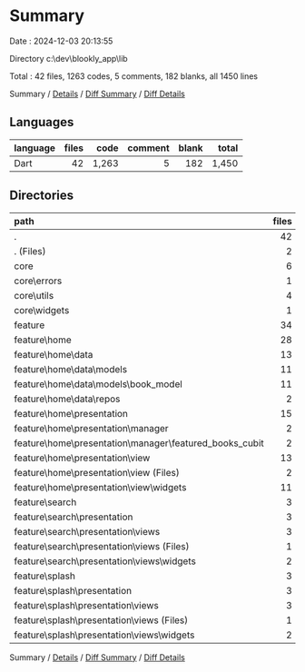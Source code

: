 # Summary

Date : 2024-12-03 20:13:55

Directory c:\\dev\\blookly_app\\lib

Total : 42 files,  1263 codes, 5 comments, 182 blanks, all 1450 lines

Summary / [Details](details.md) / [Diff Summary](diff.md) / [Diff Details](diff-details.md)

## Languages
| language | files | code | comment | blank | total |
| :--- | ---: | ---: | ---: | ---: | ---: |
| Dart | 42 | 1,263 | 5 | 182 | 1,450 |

## Directories
| path | files | code | comment | blank | total |
| :--- | ---: | ---: | ---: | ---: | ---: |
| . | 42 | 1,263 | 5 | 182 | 1,450 |
| . (Files) | 2 | 25 | 0 | 6 | 31 |
| core | 6 | 154 | 0 | 17 | 171 |
| core\\errors | 1 | 47 | 0 | 7 | 54 |
| core\\utils | 4 | 69 | 0 | 8 | 77 |
| core\\widgets | 1 | 38 | 0 | 2 | 40 |
| feature | 34 | 1,084 | 5 | 159 | 1,248 |
| feature\\home | 28 | 901 | 0 | 130 | 1,031 |
| feature\\home\\data | 13 | 449 | 0 | 77 | 526 |
| feature\\home\\data\\models | 11 | 397 | 0 | 69 | 466 |
| feature\\home\\data\\models\\book_model | 11 | 397 | 0 | 69 | 466 |
| feature\\home\\data\\repos | 2 | 52 | 0 | 8 | 60 |
| feature\\home\\presentation | 15 | 452 | 0 | 53 | 505 |
| feature\\home\\presentation\\manager | 2 | 34 | 0 | 15 | 49 |
| feature\\home\\presentation\\manager\\featured_books_cubit | 2 | 34 | 0 | 15 | 49 |
| feature\\home\\presentation\\view | 13 | 418 | 0 | 38 | 456 |
| feature\\home\\presentation\\view (Files) | 2 | 22 | 0 | 6 | 28 |
| feature\\home\\presentation\\view\\widgets | 11 | 396 | 0 | 32 | 428 |
| feature\\search | 3 | 96 | 0 | 12 | 108 |
| feature\\search\\presentation | 3 | 96 | 0 | 12 | 108 |
| feature\\search\\presentation\\views | 3 | 96 | 0 | 12 | 108 |
| feature\\search\\presentation\\views (Files) | 1 | 11 | 0 | 3 | 14 |
| feature\\search\\presentation\\views\\widgets | 2 | 85 | 0 | 9 | 94 |
| feature\\splash | 3 | 87 | 5 | 17 | 109 |
| feature\\splash\\presentation | 3 | 87 | 5 | 17 | 109 |
| feature\\splash\\presentation\\views | 3 | 87 | 5 | 17 | 109 |
| feature\\splash\\presentation\\views (Files) | 1 | 11 | 0 | 3 | 14 |
| feature\\splash\\presentation\\views\\widgets | 2 | 76 | 5 | 14 | 95 |

Summary / [Details](details.md) / [Diff Summary](diff.md) / [Diff Details](diff-details.md)